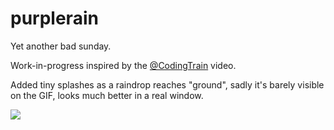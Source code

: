 # purplerain

Yet another bad sunday.

Work-in-progress inspired by the [@CodingTrain]( https://github.com/CodingTrain ) video.

Added tiny splashes as a raindrop reaches "ground", sadly it's barely visible on the GIF, looks much better in a real window.

![](https://i.imgur.com/r193LrR.gif)
